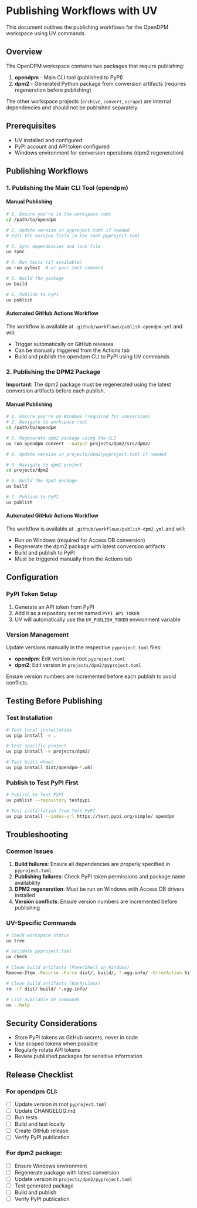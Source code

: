 # Publishing Workflows with UV

This document outlines the publishing workflows for the OpenDPM workspace using UV commands.

## Overview

The OpenDPM workspace contains two packages that require publishing:

1. **opendpm** - Main CLI tool (published to PyPI)
2. **dpm2** - Generated Python package from conversion artifacts (requires regeneration before publishing)

The other workspace projects (`archive`, `convert`, `scrape`) are internal dependencies and should not be published separately.

## Prerequisites

- UV installed and configured
- PyPI account and API token configured
- Windows environment for conversion operations (dpm2 regeneration)

## Publishing Workflows

### 1. Publishing the Main CLI Tool (opendpm)

#### Manual Publishing

```bash
# 1. Ensure you're in the workspace root
cd /path/to/opendpm

# 2. Update version in pyproject.toml if needed
# Edit the version field in the root pyproject.toml

# 3. Sync dependencies and lock file
uv sync

# 4. Run tests (if available)
uv run pytest  # or your test command

# 5. Build the package
uv build

# 6. Publish to PyPI
uv publish
```

#### Automated GitHub Actions Workflow

The workflow is available at `.github/workflows/publish-opendpm.yml` and will:
- Trigger automatically on GitHub releases
- Can be manually triggered from the Actions tab
- Build and publish the opendpm CLI to PyPI using UV commands

### 2. Publishing the DPM2 Package

**Important**: The dpm2 package must be regenerated using the latest conversion artifacts before each publish.

#### Manual Publishing

```bash
# 1. Ensure you're on Windows (required for conversion)
# 2. Navigate to workspace root
cd /path/to/opendpm

# 3. Regenerate dpm2 package using the CLI
uv run opendpm convert --output projects/dpm2/src/dpm2/

# 4. Update version in projects/dpm2/pyproject.toml if needed

# 5. Navigate to dpm2 project
cd projects/dpm2

# 6. Build the dpm2 package
uv build

# 7. Publish to PyPI
uv publish
```

#### Automated GitHub Actions Workflow

The workflow is available at `.github/workflows/publish-dpm2.yml` and will:
- Run on Windows (required for Access DB conversion)
- Regenerate the dpm2 package with latest conversion artifacts
- Build and publish to PyPI
- Must be triggered manually from the Actions tab

## Configuration

### PyPI Token Setup

1. Generate an API token from PyPI
2. Add it as a repository secret named `PYPI_API_TOKEN`
3. UV will automatically use the `UV_PUBLISH_TOKEN` environment variable

### Version Management

Update versions manually in the respective `pyproject.toml` files:
- **opendpm**: Edit version in root `pyproject.toml`
- **dpm2**: Edit version in `projects/dpm2/pyproject.toml`

Ensure version numbers are incremented before each publish to avoid conflicts.

## Testing Before Publishing

### Test Installation

```bash
# Test local installation
uv pip install -e .

# Test specific project
uv pip install -e projects/dpm2/

# Test built wheel
uv pip install dist/opendpm-*.whl
```

### Publish to Test PyPI First

```bash
# Publish to Test PyPI
uv publish --repository testpypi

# Test installation from Test PyPI
uv pip install --index-url https://test.pypi.org/simple/ opendpm
```

## Troubleshooting

### Common Issues

1. **Build failures**: Ensure all dependencies are properly specified in `pyproject.toml`
2. **Publishing failures**: Check PyPI token permissions and package name availability
3. **DPM2 regeneration**: Must be run on Windows with Access DB drivers installed
4. **Version conflicts**: Ensure version numbers are incremented before publishing

### UV-Specific Commands

```bash
# Check workspace status
uv tree

# Validate pyproject.toml
uv check

# Clean build artifacts (PowerShell on Windows)
Remove-Item -Recurse -Force dist/, build/, *.egg-info/ -ErrorAction SilentlyContinue

# Clean build artifacts (Bash/Linux)
rm -rf dist/ build/ *.egg-info/

# List available UV commands
uv --help
```

## Security Considerations

- Store PyPI tokens as GitHub secrets, never in code
- Use scoped tokens when possible
- Regularly rotate API tokens
- Review published packages for sensitive information

## Release Checklist

### For opendpm CLI:
- [ ] Update version in root `pyproject.toml`
- [ ] Update CHANGELOG.md
- [ ] Run tests
- [ ] Build and test locally
- [ ] Create GitHub release
- [ ] Verify PyPI publication

### For dpm2 package:
- [ ] Ensure Windows environment
- [ ] Regenerate package with latest conversion
- [ ] Update version in `projects/dpm2/pyproject.toml`
- [ ] Test generated package
- [ ] Build and publish
- [ ] Verify PyPI publication
